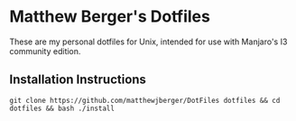 # Matthew Berger's Dotfiles

These are my personal dotfiles for Unix, intended for use with Manjaro's I3 community edition.

## Installation Instructions

    git clone https://github.com/matthewjberger/DotFiles dotfiles && cd dotfiles && bash ./install


